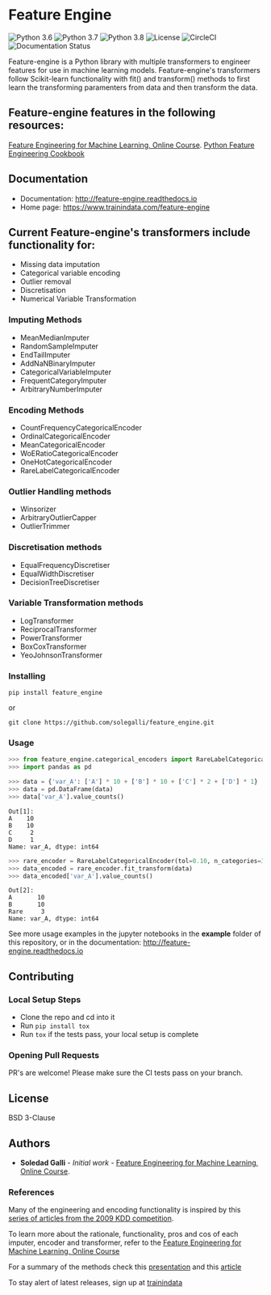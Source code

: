 # Feature Engine

![Python 3.6](https://img.shields.io/badge/python-3.6-success.svg)
![Python 3.7](https://img.shields.io/badge/python-3.7-success.svg)
![Python 3.8](https://img.shields.io/badge/python-3.8-success.svg)
![License](https://img.shields.io/badge/license-BSD-success.svg)
![CircleCI](https://img.shields.io/circleci/build/github/solegalli/feature_engine/master.svg?token=5a1c2accc2c97450e52d2cb1b47c333ab495d2c2)
![Documentation Status](https://readthedocs.org/projects/feature-engine/badge/?version=latest)


Feature-engine is a Python library with multiple transformers to engineer features for use in machine learning models. Feature-engine's transformers follow Scikit-learn functionality with fit() and transform() methods to first learn the transforming paramenters from data and then transform the data.


## Feature-engine features in the following resources:

[Feature Engineering for Machine Learning, Online Course](https://www.udemy.com/feature-engineering-for-machine-learning/?couponCode=FEATENGREPO).
[Python Feature Engineering Cookbook](https://www.packtpub.com/data/python-feature-engineering-cookbook)


## Documentation

* Documentation: http://feature-engine.readthedocs.io
* Home page: https://www.trainindata.com/feature-engine


## Current Feature-engine's transformers include functionality for:

* Missing data imputation
* Categorical variable encoding
* Outlier removal
* Discretisation
* Numerical Variable Transformation

### Imputing Methods

* MeanMedianImputer
* RandomSampleImputer
* EndTailImputer
* AddNaNBinaryImputer
* CategoricalVariableImputer
* FrequentCategoryImputer
* ArbitraryNumberImputer

### Encoding Methods
* CountFrequencyCategoricalEncoder
* OrdinalCategoricalEncoder 
* MeanCategoricalEncoder
* WoERatioCategoricalEncoder
* OneHotCategoricalEncoder
* RareLabelCategoricalEncoder

### Outlier Handling methods
* Winsorizer
* ArbitraryOutlierCapper
* OutlierTrimmer

### Discretisation methods
* EqualFrequencyDiscretiser
* EqualWidthDiscretiser
* DecisionTreeDiscretiser

### Variable Transformation methods
* LogTransformer
* ReciprocalTransformer
* PowerTransformer
* BoxCoxTransformer
* YeoJohnsonTransformer


### Installing

```
pip install feature_engine
```
or

```
git clone https://github.com/solegalli/feature_engine.git
```

### Usage

```python
>>> from feature_engine.categorical_encoders import RareLabelCategoricalEncoder
>>> import pandas as pd

>>> data = {'var_A': ['A'] * 10 + ['B'] * 10 + ['C'] * 2 + ['D'] * 1}
>>> data = pd.DataFrame(data)
>>> data['var_A'].value_counts()
```

```
Out[1]:
A    10
B    10
C     2
D     1
Name: var_A, dtype: int64
```
    
```python 
>>> rare_encoder = RareLabelCategoricalEncoder(tol=0.10, n_categories=3)
>>> data_encoded = rare_encoder.fit_transform(data)
>>> data_encoded['var_A'].value_counts()
```

```
Out[2]:
A       10
B       10
Rare     3
Name: var_A, dtype: int64
```

See more usage examples in the jupyter notebooks in the **example** folder of this repository, or in the documentation: http://feature-engine.readthedocs.io

## Contributing

### Local Setup Steps
- Clone the repo and cd into it
- Run `pip install tox`
- Run `tox` if the tests pass, your local setup is complete

### Opening Pull Requests
PR's are welcome! Please make sure the CI tests pass on your branch.

## License

BSD 3-Clause

## Authors

* **Soledad Galli** - *Initial work* - [Feature Engineering for Machine Learning, Online Course](https://www.udemy.com/feature-engineering-for-machine-learning/?couponCode=FEATENGREPO).


### References

Many of the engineering and encoding functionality is inspired by this [series of articles from the 2009 KDD competition](http://www.mtome.com/Publications/CiML/CiML-v3-book.pdf).

To learn more about the rationale, functionality, pros and cos of each imputer, encoder and transformer, refer to the [Feature Engineering for Machine Learning, Online Course](https://www.udemy.com/feature-engineering-for-machine-learning/?couponCode=FEATENGREPO)

For a summary of the methods check this [presentation](https://speakerdeck.com/solegalli/engineering-and-selecting-features-for-machine-learning) and this [article](https://www.trainindata.com/post/feature-engineering-comprehensive-overview)

To stay alert of latest releases, sign up at [trainindata](https://www.trainindata.com)
